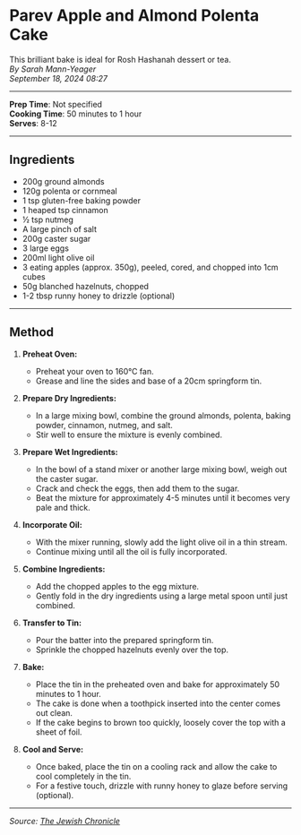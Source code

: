 # Parev Apple and Almond Polenta Cake

This brilliant bake is ideal for Rosh Hashanah dessert or tea.  
*By Sarah Mann-Yeager*  
*September 18, 2024 08:27*

---

**Prep Time**: Not specified  
**Cooking Time**: 50 minutes to 1 hour  
**Serves**: 8-12

---

## Ingredients

- 200g ground almonds
- 120g polenta or cornmeal
- 1 tsp gluten-free baking powder
- 1 heaped tsp cinnamon
- ½ tsp nutmeg
- A large pinch of salt
- 200g caster sugar
- 3 large eggs
- 200ml light olive oil
- 3 eating apples (approx. 350g), peeled, cored, and chopped into 1cm cubes
- 50g blanched hazelnuts, chopped
- 1-2 tbsp runny honey to drizzle (optional)

---

## Method

1. **Preheat Oven:**
   - Preheat your oven to 160°C fan.
   - Grease and line the sides and base of a 20cm springform tin.

2. **Prepare Dry Ingredients:**
   - In a large mixing bowl, combine the ground almonds, polenta, baking powder, cinnamon, nutmeg, and salt.
   - Stir well to ensure the mixture is evenly combined.

3. **Prepare Wet Ingredients:**
   - In the bowl of a stand mixer or another large mixing bowl, weigh out the caster sugar.
   - Crack and check the eggs, then add them to the sugar.
   - Beat the mixture for approximately 4-5 minutes until it becomes very pale and thick.

4. **Incorporate Oil:**
   - With the mixer running, slowly add the light olive oil in a thin stream.
   - Continue mixing until all the oil is fully incorporated.

5. **Combine Ingredients:**
   - Add the chopped apples to the egg mixture.
   - Gently fold in the dry ingredients using a large metal spoon until just combined.

6. **Transfer to Tin:**
   - Pour the batter into the prepared springform tin.
   - Sprinkle the chopped hazelnuts evenly over the top.

7. **Bake:**
   - Place the tin in the preheated oven and bake for approximately 50 minutes to 1 hour.
   - The cake is done when a toothpick inserted into the center comes out clean.
   - If the cake begins to brown too quickly, loosely cover the top with a sheet of foil.

8. **Cool and Serve:**
   - Once baked, place the tin on a cooling rack and allow the cake to cool completely in the tin.
   - For a festive touch, drizzle with runny honey to glaze before serving (optional).

---

*Source: [The Jewish Chronicle](https://www.thejc.com/lets-eat/recipe/parev-apple-and-almond-polenta-cake-veehkbm5)*